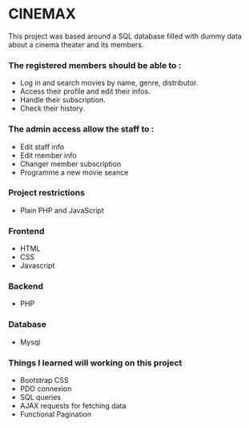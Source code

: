 # CINEMAX

This project was based around a SQL database filled with dummy data about a cinema theater and its members.

### The registered members should be able to :
- Log in and search movies by name, genre, distributor.
- Access their profile and edit their infos.
- Handle their subscription.
- Check their history.

### The admin access allow the staff to :
- Edit staff info
- Edit member info
- Changer member subscription
- Programme a new movie seance

### Project restrictions
- Plain PHP and JavaScript


### Frontend

- HTML
- CSS
- Javascript


### Backend
- PHP

### Database
- Mysql

### Things I learned will working on this project
- Bootstrap CSS
- PDO connexion
- SQL queries
- AJAX requests for fetching data
- Functional Pagination
